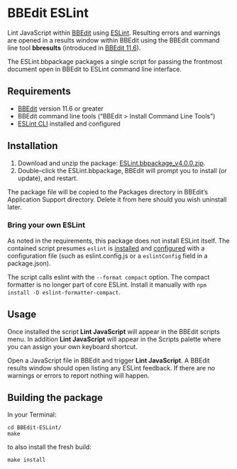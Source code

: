 # BBEdit ESLint

Lint JavaScript within [BBEdit](http://www.barebones.com/products/bbedit/) using [ESLint](http://eslint.org/). Resulting errors and warnings are opened in a results window within BBEdit using the BBEdit command line tool **bbresults** (introduced in [BBEdit 11.6](http://www.barebones.com/support/bbedit/notes-11.6.html)).

The ESLint.bbpackage packages a single script for passing the frontmost document open in BBEdit to ESLint command line interface.

## Requirements

- [BBEdit](http://www.barebones.com/products/bbedit/) version 11.6 or greater
- BBEdit command line tools (“BBEdit > Install Command Line Tools”)
- [ESLint CLI](http://eslint.org/docs/user-guide/command-line-interface) installed and configured

## Installation

1. Download and unzip the package: [ESLint.bbpackage_v4.0.0.zip](https://github.com/ollicle/BBEdit-ESLint/raw/master/dist/ESLint.bbpackage_v4.0.0.zip).
2. Double–click the ESLint.bbpackage, BBEdit will prompt you to install (or update), and restart.

The package file will be copied to the Packages directory in BBEdit’s Application Support directory. Delete it from here should you wish uninstall later.

### Bring your own ESLint

As noted in the requirements, this package does not install ESLint itself. The contained script presumes `eslint` is [installed](http://eslint.org/docs/user-guide/command-line-interface) and [configured](http://eslint.org/docs/user-guide/configuring) with a configuration file (such as eslint.config.js or a `eslintConfig` field in a package.json).

The script calls eslint with the `--format compact` option. The compact formatter is no longer part of core ESLint. Install it manually with `npm install -D eslint-formatter-compact`.

## Usage

Once installed the script **Lint JavaScript** will appear in the BBEdit scripts menu. In addition **Lint JavaScript** will appear in the Scripts palette where you can assign your own keyboard shortcut.

Open a JavaScript file in BBEdit and trigger **Lint JavaScript**. A BBEdit results window should open listing any ESLint feedback. If there are no warnings or errors to report nothing will happen.

## Building the package

In your Terminal:

	cd BBEdit-ESLint/
	make

to also install the fresh build:

	make install
